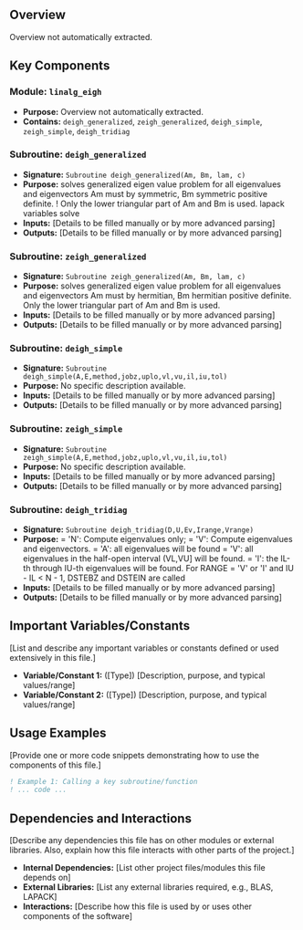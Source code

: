 ## Overview

Overview not automatically extracted.

## Key Components

### Module: `linalg_eigh`
- **Purpose:** Overview not automatically extracted.
- **Contains:** `deigh_generalized`, `zeigh_generalized`, `deigh_simple`, `zeigh_simple`, `deigh_tridiag`

### Subroutine: `deigh_generalized`
- **Signature:** `Subroutine deigh_generalized(Am, Bm, lam, c)`
- **Purpose:** solves generalized eigen value problem for all eigenvalues and eigenvectors
  Am must by symmetric, Bm symmetric positive definite. ! Only the lower triangular part of Am and Bm is used.
  lapack variables
  solve
- **Inputs:** [Details to be filled manually or by more advanced parsing]
- **Outputs:** [Details to be filled manually or by more advanced parsing]

### Subroutine: `zeigh_generalized`
- **Signature:** `Subroutine zeigh_generalized(Am, Bm, lam, c)`
- **Purpose:** solves generalized eigen value problem for all eigenvalues and eigenvectors
  Am must by hermitian, Bm hermitian positive definite.
  Only the lower triangular part of Am and Bm is used.
- **Inputs:** [Details to be filled manually or by more advanced parsing]
- **Outputs:** [Details to be filled manually or by more advanced parsing]

### Subroutine: `deigh_simple`
- **Signature:** `Subroutine deigh_simple(A,E,method,jobz,uplo,vl,vu,il,iu,tol)`
- **Purpose:** No specific description available.
- **Inputs:** [Details to be filled manually or by more advanced parsing]
- **Outputs:** [Details to be filled manually or by more advanced parsing]

### Subroutine: `zeigh_simple`
- **Signature:** `Subroutine zeigh_simple(A,E,method,jobz,uplo,vl,vu,il,iu,tol)`
- **Purpose:** No specific description available.
- **Inputs:** [Details to be filled manually or by more advanced parsing]
- **Outputs:** [Details to be filled manually or by more advanced parsing]

### Subroutine: `deigh_tridiag`
- **Signature:** `Subroutine deigh_tridiag(D,U,Ev,Irange,Vrange)`
- **Purpose:** = 'N':  Compute eigenvalues only;
  = 'V':  Compute eigenvalues and eigenvectors.
  = 'A': all eigenvalues will be found
  = 'V': all eigenvalues in the half-open interval (VL,VU] will be found.
  = 'I': the IL-th through IU-th eigenvalues will be found.
  For RANGE = 'V' or 'I' and IU - IL < N - 1, DSTEBZ and
  DSTEIN are called
- **Inputs:** [Details to be filled manually or by more advanced parsing]
- **Outputs:** [Details to be filled manually or by more advanced parsing]

## Important Variables/Constants

[List and describe any important variables or constants defined or used extensively in this file.]

- **Variable/Constant 1:** ([Type]) [Description, purpose, and typical values/range]
- **Variable/Constant 2:** ([Type]) [Description, purpose, and typical values/range]

## Usage Examples

[Provide one or more code snippets demonstrating how to use the components of this file.]

```fortran
! Example 1: Calling a key subroutine/function
! ... code ...
```

## Dependencies and Interactions

[Describe any dependencies this file has on other modules or external libraries. Also, explain how this file interacts with other parts of the project.]

- **Internal Dependencies:** [List other project files/modules this file depends on]
- **External Libraries:** [List any external libraries required, e.g., BLAS, LAPACK]
- **Interactions:** [Describe how this file is used by or uses other components of the software]

